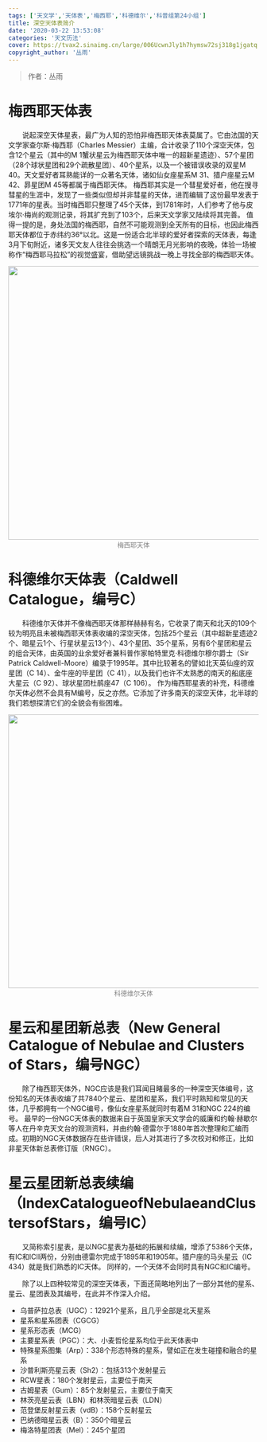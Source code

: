 ```yaml
---
tags: ['天文学','天体表','梅西耶','科德维尔','科普组第24小组']
title: 深空天体表简介
date: '2020-03-22 13:53:08'
categories: '天文历法'
cover: https://tvax2.sinaimg.cn/large/006UcwnJly1h7hymsw72sj318g1jgatq.jpg
copyright_author: '丛雨'
---
```


> 作者：丛雨

# 梅西耶天体表

&emsp;&emsp;说起深空天体星表，最广为人知的恐怕非梅西耶天体表莫属了。它由法国的天文学家查尔斯·梅西耶（Charles Messier）主编，合计收录了110个深空天体，包含12个星云（其中的M 1蟹状星云为梅西耶天体中唯一的超新星遗迹）、57个星团（28个球状星团和29个疏散星团）、40个星系，以及一个被错误收录的双星M 40。天文爱好者耳熟能详的一众著名天体，诸如仙女座星系M 31、猎户座星云M 42、昴星团M 45等都属于梅西耶天体。 梅西耶其实是一个彗星爱好者，他在搜寻彗星的生涯中，发现了一些类似但却并非彗星的天体，进而编辑了这份最早发表于1771年的星表。当时梅西耶只整理了45个天体，到1781年时，人们参考了他与皮埃尔·梅尚的观测记录，将其扩充到了103个，后来天文学家又陆续将其完善。 值得一提的是，身处法国的梅西耶，自然不可能观测到全天所有的目标，也因此梅西耶天体都位于赤纬约36°以北。这是一份适合北半球的爱好者探索的天体表，每逢3月下旬附近，诸多天文友人往往会挑选一个晴朗无月光影响的夜晚，体验一场被称作“梅西耶马拉松”的视觉盛宴，借助望远镜挑战一晚上寻找全部的梅西耶天体。

<img src="https://tvax2.sinaimg.cn/large/006UcwnJly1h7hymsw72sj318g1jgatq.jpg" width=550/>
<center><font size=2px color=grey>梅西耶天体</font></center>

# 科德维尔天体表（Caldwell Catalogue，编号C）

&emsp;&emsp;科德维尔天体并不像梅西耶天体那样赫赫有名，它收录了南天和北天的109个较为明亮且未被梅西耶天体表收编的深空天体，包括25个星云（其中超新星遗迹2个、暗星云1个、行星状星云13个）、43个星团、35个星系，另有6个星团和星云的组合天体，由英国的业余爱好者兼科普作家帕特里克·科德维尔穆尔爵士（Sir Patrick Caldwell-Moore）编录于1995年。其中比较著名的譬如北天英仙座的双星团（C 14）、金牛座的毕星团（C 41），以及我们也许不太熟悉的南天的船底座大星云（C 92）、球状星团杜鹃座47（C 106）。 作为梅西耶星表的补充，科德维尔天体必然不会具有M编号，反之亦然。它添加了许多南天的深空天体，北半球的我们若想探清它们的全貌会有些困难。

<img src="https://tvax4.sinaimg.cn/large/006UcwnJly1h7hynkbog0j30rs0us11a.jpg" width=550/>
<center><font size=2px color=grey>科德维尔天体</font></center>

# 星云和星团新总表（New General Catalogue of Nebulae and Clusters of Stars，编号NGC） 

&emsp;&emsp;除了梅西耶天体外，NGC应该是我们耳闻目睹最多的一种深空天体编号，这份知名的天体表收编了共7840个星云、星团和星系，我们平时熟知和常见的天体，几乎都拥有一个NGC编号，像仙女座星系就同时有着M 31和NGC 224的编号。 最早的一份NGC天体表的数据来自于英国皇家天文学会的威廉和约翰·赫歇尔等人在丹辛克天文台的观测资料，并由约翰·德雷尔于1880年首次整理和汇编而成。初期的NGC天体数据存在些许错误，后人对其进行了多次校对和修正，比如非星天体新总表修订版（RNGC）。

# 星云星团新总表续编（IndexCatalogueofNebulaeandClustersofStars，编号IC） 

&emsp;&emsp;又简称索引星表，是以NGC星表为基础的拓展和续编，增添了5386个天体，有IC和ICⅡ两份，分别由德雷尔完成于1895年和1905年。猎户座的马头星云（IC 434）就是我们熟悉的IC天体。 同样的，一个天体不会同时具有NGC和IC编号。

&emsp;&emsp;除了以上四种较常见的深空天体表，下面还简略地列出了一部分其他的星系、星云、星团表及其编号，在此并不作深入介绍。

- 乌普萨拉总表（UGC）：12921个星系，且几乎全部是北天星系 
- 星系和星系团表（CGCG） 
- 星系形态表（MCG） 
- 主要星系表（PGC）：大、小麦哲伦星系均位于此天体表中 
- 特殊星系图集（Arp）：338个形态特殊的星系，譬如正在发生碰撞和融合的星系 
- 沙普利斯亮星云表（Sh2）：包括313个发射星云 
- RCW星表：180个发射星云，主要位于南天 
- 古姆星表（Gum）：85个发射星云，主要位于南天 
- 林茨亮星云表（LBN）和林茨暗星云表（LDN） 
- 范登堡反射星云表（vdB）：158个反射星云 
- 巴纳德暗星云表（B）：350个暗星云 
- 梅洛特星团表（Mel）：245个星团

